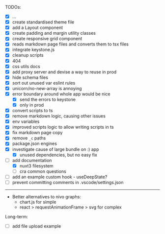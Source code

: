 TODOs:

- [x] ...
- [x] create standardised theme file
- [x] add a Layout component
- [x] create padding and margin utility classes
- [x] create responsive grid component
- [x] reads markdown page files and converts them to tsx files
- [x] integrate keystone.js
- [x] cleanup scripts
- [x] 404
- [x] css utils docs
- [x] add proxy server and devise a way to reuse in prod
- [x] hide schema files
- [x] sort out unused var eslint rules
- [x] unicorn/no-new-array is annoying
- [x] error boundary around whole app would be nice
  - [x] send the errors to keystone
  - [x] only in prod
- [x] convert scripts to ts
- [x] remove markdown logic, causing other issues
- [x] env variables
- [x] improved scripts logic to allow writing scripts in ts
- [x] fix markdown page copy
- [x] remove `_c` paths
- [x] package.json engines
- [x] investigate cause of large bundle on :) app
  - [x] unused dependencies, but no easy fix
- [ ] add documentation
  - [x] nuxt3 filesystem
  - [ ] cra common questions
- [ ] add an example custom hook - useDeepState?
- [ ] prevent committing comments in .vscode/settings.json

---

- Better alternatives to nivo graphs:
  - chart.js for simple
  - react > requestAnimationFrame > svg for complex

Long-term:

- [ ] add file upload example
